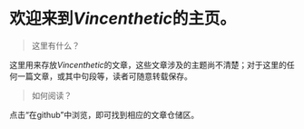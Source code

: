 # 欢迎来到*Vincenthetic*的主页。

> 这里有什么？

这里用来存放*Vincenthetic*的文章，这些文章涉及的主题尚不清楚；对于这里的任何一篇文章，或其中句段等，读者可随意转载保存。

> 如何阅读？

点击“在github”中浏览，即可找到相应的文章仓储区。

